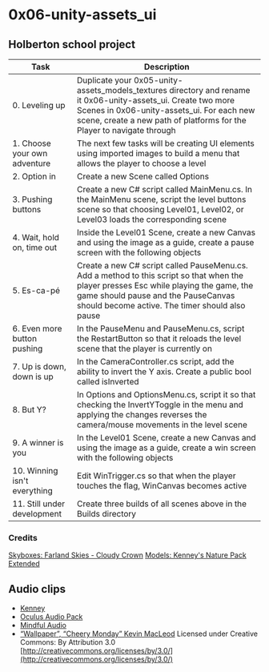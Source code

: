 # 0x06-unity-assets_ui

## Holberton school project

| Task | Description |
| --- | --- |
| 0. Leveling up | Duplicate your 0x05-unity-assets_models_textures directory and rename it 0x06-unity-assets_ui. Create two more Scenes in 0x06-unity-assets_ui. For each new scene, create a new path of platforms for the Player to navigate through |
| 1. Choose your own adventure | The next few tasks will be creating UI elements using imported images to build a menu that allows the player to choose a level |
| 2. Option in | Create a new Scene called Options |
| 3. Pushing buttons | Create a new C# script called MainMenu.cs. In the MainMenu scene, script the level buttons scene so that choosing Level01, Level02, or Level03 loads the corresponding scene |
| 4. Wait, hold on, time out | Inside the Level01 Scene, create a new Canvas and using the image as a guide, create a pause screen with the following objects |
| 5. Es-ca-pé | Create a new C# script called PauseMenu.cs. Add a method to this script so that when the player presses Esc while playing the game, the game should pause and the PauseCanvas should become active. The timer should also pause |
| 6. Even more button pushing | In the PauseMenu and PauseMenu.cs, script the RestartButton so that it reloads the level scene that the player is currently on |
| 7. Up is down, down is up | In the CameraController.cs script, add the ability to invert the Y axis. Create a public bool called isInverted |
| 8. But Y? | In Options and OptionsMenu.cs, script it so that checking the InvertYToggle in the menu and applying the changes reverses the camera/mouse movements in the level scene |
| 9. A winner is you | In the Level01 Scene, create a new Canvas and using the image as a guide, create a win screen with the following objects |
| 10. Winning isn't everything | Edit WinTrigger.cs so that when the player touches the flag, WinCanvas becomes active |
| 11. Still under development | Create three builds of all scenes above in the Builds directory |

### Credits

[Skyboxes: Farland Skies - Cloudy Crown](https://assetstore.unity.com/packages/2d/textures-materials/sky/farland-skies-cloudy-crown-60004)
[Models: Kenney's Nature Pack Extended](https://kenney.nl/assets/nature-pack-extended)

## Audio clips

- [Kenney](https://kenney.nl/)
- [Oculus Audio Pack](https://developer.oculus.com/downloads/package/oculus-audio-pack-1/)
- [Mindful Audio](https://mindful-audio.com/)
- [“Wallpaper”, “Cheery Monday” Kevin MacLeod](incompetech.com)
  Licensed under Creative Commons: By Attribution 3.0
  [http://creativecommons.org/licenses/by/3.0/](http://creativecommons.org/licenses/by/3.0/)
